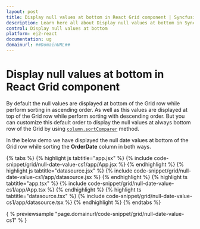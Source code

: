 ```yaml
---
layout: post
title: Display null values at bottom in React Grid component | Syncfusion
description: Learn here all about Display null values at bottom in Syncfusion React Grid component of Syncfusion Essential JS 2 and more.
control: Display null values at bottom 
platform: ej2-react
documentation: ug
domainurl: ##DomainURL##
---
```


# Display null values at bottom in React Grid component

By default the null values are displayed at bottom of the Grid row while perform sorting in ascending order. As well as this values are displayed at top of the Grid row while perform sorting with descending order. But you can customize this default order to display the null values at always bottom row of the Grid by using [`column.sortComparer`](https://ej2.syncfusion.com/angular/documentation/api/grid/column/#sortcomparer) method.

In the below demo we have displayed the null date values at bottom of the Grid row while sorting the **OrderDate** column in both ways.

{% tabs %}
{% highlight js tabtitle="app.jsx" %}
{% include code-snippet/grid/null-date-value-cs1/app/App.jsx %}
{% endhighlight %}
{% highlight js tabtitle="datasource.jsx" %}
{% include code-snippet/grid/null-date-value-cs1/app/datasource.jsx %}
{% endhighlight %}
{% highlight ts tabtitle="app.tsx" %}
{% include code-snippet/grid/null-date-value-cs1/app/App.tsx %}
{% endhighlight %}
{% highlight ts tabtitle="datasource.tsx" %}
{% include code-snippet/grid/null-date-value-cs1/app/datasource.tsx %}
{% endhighlight %}
{% endtabs %}

{ % previewsample "page.domainurl/code-snippet/grid/null-date-value-cs1" % }